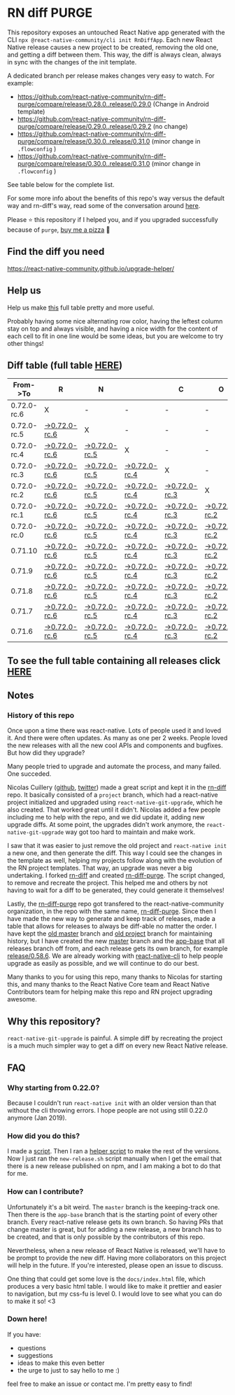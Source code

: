 # RN diff PURGE

This repository exposes an untouched React Native app generated with the CLI
`npx @react-native-community/cli init RnDiffApp`. Each new React Native release causes a new project to be created, removing the old one, and getting a diff between them. This way, the diff is always clean, always in sync with the changes of the init template.

A dedicated branch per release makes changes very easy
to watch. For example:

* https://github.com/react-native-community/rn-diff-purge/compare/release/0.28.0..release/0.29.0
(Change in Android template)
* https://github.com/react-native-community/rn-diff-purge/compare/release/0.29.0..release/0.29.2
(no change)
* https://github.com/react-native-community/rn-diff-purge/compare/release/0.30.0..release/0.31.0
(minor change in `.flowconfig` )
* https://github.com/react-native-community/rn-diff-purge/compare/release/0.30.0..release/0.31.0
(minor change in `.flowconfig` )

See table below for the complete list.

For some more info about the benefits of this repo's way versus the default way and rn-diff's way, read some of the conversation around [here](https://github.com/react-native-community/discussions-and-proposals/issues/68#issuecomment-452227478).

Please :star: this repository if I helped you, and if you upgraded successfully because of `purge`, [buy me a pizza](https://www.buymeacoffee.com/pvinis) :pizza:

## Find the diff you need
https://react-native-community.github.io/upgrade-helper/

## Help us
Help us make [this](https://react-native-community.github.io/rn-diff-purge) full table pretty and more useful.

Probably having some nice alternating row color, having the leftest column stay on top and always visible, and having a nice width for the content of each cell to fit in one line would be some ideas, but you are welcome to try other things!

## Diff table (full table [HERE](https://react-native-community.github.io/rn-diff-purge/))

| From->To    | R                                                                                                                         | N                                                                                                                         |                                                                                                                           | C                                                                                                                         | O                                                                                                                         | R                                                                                                                         | E                                                                                                                     |                                                                                                              | T                                                                                                          | E                                                                                                          | A                                                                                                          | M |
| ----------- | ------------------------------------------------------------------------------------------------------------------------- | ------------------------------------------------------------------------------------------------------------------------- | ------------------------------------------------------------------------------------------------------------------------- | ------------------------------------------------------------------------------------------------------------------------- | ------------------------------------------------------------------------------------------------------------------------- | ------------------------------------------------------------------------------------------------------------------------- | --------------------------------------------------------------------------------------------------------------------- | ------------------------------------------------------------------------------------------------------------ | ---------------------------------------------------------------------------------------------------------- | ---------------------------------------------------------------------------------------------------------- | ---------------------------------------------------------------------------------------------------------- | - |
| 0.72.0-rc.6 | X                                                                                                                         | -                                                                                                                         | -                                                                                                                         | -                                                                                                                         | -                                                                                                                         | -                                                                                                                         | -                                                                                                                     | -                                                                                                            | -                                                                                                          | -                                                                                                          | -                                                                                                          | - |
| 0.72.0-rc.5 | [->0.72.0-rc.6](https://github.com/react-native-community/rn-diff-purge/compare/release/0.72.0-rc.5..release/0.72.0-rc.6) | X                                                                                                                         | -                                                                                                                         | -                                                                                                                         | -                                                                                                                         | -                                                                                                                         | -                                                                                                                     | -                                                                                                            | -                                                                                                          | -                                                                                                          | -                                                                                                          | - |
| 0.72.0-rc.4 | [->0.72.0-rc.6](https://github.com/react-native-community/rn-diff-purge/compare/release/0.72.0-rc.4..release/0.72.0-rc.6) | [->0.72.0-rc.5](https://github.com/react-native-community/rn-diff-purge/compare/release/0.72.0-rc.4..release/0.72.0-rc.5) | X                                                                                                                         | -                                                                                                                         | -                                                                                                                         | -                                                                                                                         | -                                                                                                                     | -                                                                                                            | -                                                                                                          | -                                                                                                          | -                                                                                                          | - |
| 0.72.0-rc.3 | [->0.72.0-rc.6](https://github.com/react-native-community/rn-diff-purge/compare/release/0.72.0-rc.3..release/0.72.0-rc.6) | [->0.72.0-rc.5](https://github.com/react-native-community/rn-diff-purge/compare/release/0.72.0-rc.3..release/0.72.0-rc.5) | [->0.72.0-rc.4](https://github.com/react-native-community/rn-diff-purge/compare/release/0.72.0-rc.3..release/0.72.0-rc.4) | X                                                                                                                         | -                                                                                                                         | -                                                                                                                         | -                                                                                                                     | -                                                                                                            | -                                                                                                          | -                                                                                                          | -                                                                                                          | - |
| 0.72.0-rc.2 | [->0.72.0-rc.6](https://github.com/react-native-community/rn-diff-purge/compare/release/0.72.0-rc.2..release/0.72.0-rc.6) | [->0.72.0-rc.5](https://github.com/react-native-community/rn-diff-purge/compare/release/0.72.0-rc.2..release/0.72.0-rc.5) | [->0.72.0-rc.4](https://github.com/react-native-community/rn-diff-purge/compare/release/0.72.0-rc.2..release/0.72.0-rc.4) | [->0.72.0-rc.3](https://github.com/react-native-community/rn-diff-purge/compare/release/0.72.0-rc.2..release/0.72.0-rc.3) | X                                                                                                                         | -                                                                                                                         | -                                                                                                                     | -                                                                                                            | -                                                                                                          | -                                                                                                          | -                                                                                                          | - |
| 0.72.0-rc.1 | [->0.72.0-rc.6](https://github.com/react-native-community/rn-diff-purge/compare/release/0.72.0-rc.1..release/0.72.0-rc.6) | [->0.72.0-rc.5](https://github.com/react-native-community/rn-diff-purge/compare/release/0.72.0-rc.1..release/0.72.0-rc.5) | [->0.72.0-rc.4](https://github.com/react-native-community/rn-diff-purge/compare/release/0.72.0-rc.1..release/0.72.0-rc.4) | [->0.72.0-rc.3](https://github.com/react-native-community/rn-diff-purge/compare/release/0.72.0-rc.1..release/0.72.0-rc.3) | [->0.72.0-rc.2](https://github.com/react-native-community/rn-diff-purge/compare/release/0.72.0-rc.1..release/0.72.0-rc.2) | X                                                                                                                         | -                                                                                                                     | -                                                                                                            | -                                                                                                          | -                                                                                                          | -                                                                                                          | - |
| 0.72.0-rc.0 | [->0.72.0-rc.6](https://github.com/react-native-community/rn-diff-purge/compare/release/0.72.0-rc.0..release/0.72.0-rc.6) | [->0.72.0-rc.5](https://github.com/react-native-community/rn-diff-purge/compare/release/0.72.0-rc.0..release/0.72.0-rc.5) | [->0.72.0-rc.4](https://github.com/react-native-community/rn-diff-purge/compare/release/0.72.0-rc.0..release/0.72.0-rc.4) | [->0.72.0-rc.3](https://github.com/react-native-community/rn-diff-purge/compare/release/0.72.0-rc.0..release/0.72.0-rc.3) | [->0.72.0-rc.2](https://github.com/react-native-community/rn-diff-purge/compare/release/0.72.0-rc.0..release/0.72.0-rc.2) | [->0.72.0-rc.1](https://github.com/react-native-community/rn-diff-purge/compare/release/0.72.0-rc.0..release/0.72.0-rc.1) | X                                                                                                                     | -                                                                                                            | -                                                                                                          | -                                                                                                          | -                                                                                                          | - |
| 0.71.10     | [->0.72.0-rc.6](https://github.com/react-native-community/rn-diff-purge/compare/release/0.71.10..release/0.72.0-rc.6)     | [->0.72.0-rc.5](https://github.com/react-native-community/rn-diff-purge/compare/release/0.71.10..release/0.72.0-rc.5)     | [->0.72.0-rc.4](https://github.com/react-native-community/rn-diff-purge/compare/release/0.71.10..release/0.72.0-rc.4)     | [->0.72.0-rc.3](https://github.com/react-native-community/rn-diff-purge/compare/release/0.71.10..release/0.72.0-rc.3)     | [->0.72.0-rc.2](https://github.com/react-native-community/rn-diff-purge/compare/release/0.71.10..release/0.72.0-rc.2)     | [->0.72.0-rc.1](https://github.com/react-native-community/rn-diff-purge/compare/release/0.71.10..release/0.72.0-rc.1)     | [->0.72.0-rc.0](https://github.com/react-native-community/rn-diff-purge/compare/release/0.71.10..release/0.72.0-rc.0) | X                                                                                                            | -                                                                                                          | -                                                                                                          | -                                                                                                          | - |
| 0.71.9      | [->0.72.0-rc.6](https://github.com/react-native-community/rn-diff-purge/compare/release/0.71.9..release/0.72.0-rc.6)      | [->0.72.0-rc.5](https://github.com/react-native-community/rn-diff-purge/compare/release/0.71.9..release/0.72.0-rc.5)      | [->0.72.0-rc.4](https://github.com/react-native-community/rn-diff-purge/compare/release/0.71.9..release/0.72.0-rc.4)      | [->0.72.0-rc.3](https://github.com/react-native-community/rn-diff-purge/compare/release/0.71.9..release/0.72.0-rc.3)      | [->0.72.0-rc.2](https://github.com/react-native-community/rn-diff-purge/compare/release/0.71.9..release/0.72.0-rc.2)      | [->0.72.0-rc.1](https://github.com/react-native-community/rn-diff-purge/compare/release/0.71.9..release/0.72.0-rc.1)      | [->0.72.0-rc.0](https://github.com/react-native-community/rn-diff-purge/compare/release/0.71.9..release/0.72.0-rc.0)  | [->0.71.10](https://github.com/react-native-community/rn-diff-purge/compare/release/0.71.9..release/0.71.10) | X                                                                                                          | -                                                                                                          | -                                                                                                          | - |
| 0.71.8      | [->0.72.0-rc.6](https://github.com/react-native-community/rn-diff-purge/compare/release/0.71.8..release/0.72.0-rc.6)      | [->0.72.0-rc.5](https://github.com/react-native-community/rn-diff-purge/compare/release/0.71.8..release/0.72.0-rc.5)      | [->0.72.0-rc.4](https://github.com/react-native-community/rn-diff-purge/compare/release/0.71.8..release/0.72.0-rc.4)      | [->0.72.0-rc.3](https://github.com/react-native-community/rn-diff-purge/compare/release/0.71.8..release/0.72.0-rc.3)      | [->0.72.0-rc.2](https://github.com/react-native-community/rn-diff-purge/compare/release/0.71.8..release/0.72.0-rc.2)      | [->0.72.0-rc.1](https://github.com/react-native-community/rn-diff-purge/compare/release/0.71.8..release/0.72.0-rc.1)      | [->0.72.0-rc.0](https://github.com/react-native-community/rn-diff-purge/compare/release/0.71.8..release/0.72.0-rc.0)  | [->0.71.10](https://github.com/react-native-community/rn-diff-purge/compare/release/0.71.8..release/0.71.10) | [->0.71.9](https://github.com/react-native-community/rn-diff-purge/compare/release/0.71.8..release/0.71.9) | X                                                                                                          | -                                                                                                          | - |
| 0.71.7      | [->0.72.0-rc.6](https://github.com/react-native-community/rn-diff-purge/compare/release/0.71.7..release/0.72.0-rc.6)      | [->0.72.0-rc.5](https://github.com/react-native-community/rn-diff-purge/compare/release/0.71.7..release/0.72.0-rc.5)      | [->0.72.0-rc.4](https://github.com/react-native-community/rn-diff-purge/compare/release/0.71.7..release/0.72.0-rc.4)      | [->0.72.0-rc.3](https://github.com/react-native-community/rn-diff-purge/compare/release/0.71.7..release/0.72.0-rc.3)      | [->0.72.0-rc.2](https://github.com/react-native-community/rn-diff-purge/compare/release/0.71.7..release/0.72.0-rc.2)      | [->0.72.0-rc.1](https://github.com/react-native-community/rn-diff-purge/compare/release/0.71.7..release/0.72.0-rc.1)      | [->0.72.0-rc.0](https://github.com/react-native-community/rn-diff-purge/compare/release/0.71.7..release/0.72.0-rc.0)  | [->0.71.10](https://github.com/react-native-community/rn-diff-purge/compare/release/0.71.7..release/0.71.10) | [->0.71.9](https://github.com/react-native-community/rn-diff-purge/compare/release/0.71.7..release/0.71.9) | [->0.71.8](https://github.com/react-native-community/rn-diff-purge/compare/release/0.71.7..release/0.71.8) | X                                                                                                          | - |
| 0.71.6      | [->0.72.0-rc.6](https://github.com/react-native-community/rn-diff-purge/compare/release/0.71.6..release/0.72.0-rc.6)      | [->0.72.0-rc.5](https://github.com/react-native-community/rn-diff-purge/compare/release/0.71.6..release/0.72.0-rc.5)      | [->0.72.0-rc.4](https://github.com/react-native-community/rn-diff-purge/compare/release/0.71.6..release/0.72.0-rc.4)      | [->0.72.0-rc.3](https://github.com/react-native-community/rn-diff-purge/compare/release/0.71.6..release/0.72.0-rc.3)      | [->0.72.0-rc.2](https://github.com/react-native-community/rn-diff-purge/compare/release/0.71.6..release/0.72.0-rc.2)      | [->0.72.0-rc.1](https://github.com/react-native-community/rn-diff-purge/compare/release/0.71.6..release/0.72.0-rc.1)      | [->0.72.0-rc.0](https://github.com/react-native-community/rn-diff-purge/compare/release/0.71.6..release/0.72.0-rc.0)  | [->0.71.10](https://github.com/react-native-community/rn-diff-purge/compare/release/0.71.6..release/0.71.10) | [->0.71.9](https://github.com/react-native-community/rn-diff-purge/compare/release/0.71.6..release/0.71.9) | [->0.71.8](https://github.com/react-native-community/rn-diff-purge/compare/release/0.71.6..release/0.71.8) | [->0.71.7](https://github.com/react-native-community/rn-diff-purge/compare/release/0.71.6..release/0.71.7) | X |

## To see the full table containing all releases click [HERE](https://react-native-community.github.io/rn-diff-purge/)

## Notes

### History of this repo

Once upon a time there was react-native. Lots of people used it and loved it. And there were often updates. As many as one per 2 weeks. People loved the new releases with all the new cool APIs and components and bugfixes. But how did they upgrade?

Many people tried to upgrade and automate the process, and many failed. One succeded.

Nicolas Cuillery ([github](https://github.com/ncuillery), [twitter](https://twitter.com/ncuillery)) made a great script and kept it in the [rn-diff](https://github.com/ncuillery/rn-diff) repo. It basically consisted of a `project` branch, which had a react-native project initialized and upgraded using `react-native-git-upgrade`, which he also created. That worked great until it didn't. Nicolas added a few people including me to help with the repo, and we did update it, adding new upgrade diffs. At some point, the upgrades didn't work anymore, the `react-native-git-upgrade` way got too hard to maintain and make work.

I saw that it was easier to just remove the old project and `react-native init` a new one, and then generate the diff. This way I could see the changes in the template as well, helping my projects follow along with the evolution of the RN project templates. That way, an upgrade was never a big undertaking. I forked [rn-diff](https://github.com/ncuillery/rn-diff) and created [rn-diff-purge](https://github.com/react-native-community/rn-diff-purge). The script changed, to remove and recreate the project. This helped me and others by not having to wait for a diff to be generated, they could generate it themselves!

Lastly, the [rn-diff-purge](https://github.com/react-native-community/rn-diff-purge) repo got transfered to the react-native-community organization, in the repo with the same name, [rn-diff-purge](https://github.com/react-native-community/rn-diff-purge). Since then I have made the new way to generate and keep track of releases, made a table that allows for releases to always be diff-able no matter the order. I have kept the [old master](https://github.com/react-native-community/rn-diff-purge/tree/old/master) branch and [old project](https://github.com/react-native-community/rn-diff-purge/tree/old/project) branch for maintaining history, but I have created the new [master](https://github.com/react-native-community/rn-diff-purge/tree/master) branch and the [app-base](https://github.com/react-native-community/rn-diff-purge/tree/app-base) that all releases branch off from, and each release gets its own branch, for example [release/0.58.6](https://github.com/react-native-community/rn-diff-purge/tree/release/0.58.6). We are already working with [react-native-cli](https://github.com/react-native-community/react-native-cli) to help people upgrade as easily as possible, and we will continue to do our best.

Many thanks to you for using this repo, many thanks to Nicolas for starting this, and many thanks to the React Native Core team and React Native Contributors team for helping make this repo and RN project upgrading awesome.

## Why this repository?
`react-native-git-upgrade` is painful. A simple diff by recreating the project is a much much simpler way to get a diff on every new React Native release.

## FAQ

### Why starting from 0.22.0?

Because I couldn't run `react-native init` with an older version than that without the cli throwing errors. I hope people are not using still 0.22.0 anymore (Jan 2019).

### How did you do this?

I made a [script](https://github.com/react-native-community/rn-diff-purge/blob/master/new-release.sh). Then I ran a [helper script](https://github.com/react-native-community/rn-diff-purge/blob/master/new-release.sh) to make the rest of the versions.
Now I just ran the `new-release.sh` script manually when I get the email that there is a new release published on npm, and I am making a bot to do that for me.

### How can I contribute?

Unfortunately it's a bit weird. The `master` branch is the keeping-track one. Then there is the `app-base` branch that is the starting point of every other branch. Every react-native release gets its own branch. So having PRs that change master is great, but for adding a new release, a new branch has to be created, and that is only possible by the contributors of this repo.

Nevertheless, when a new release of React Native is released, we'll have to be prompt to provide
the new diff. Having more collaborators on this project will help in the future. If you're interested, please open an issue to discuss.

One thing that could get some love is the `docs/index.html` file, which produces a very basic html table. I would like to make it prettier and easier to navigation, but my css-fu is level 0. I would love to see what you can do to make it so! <3

### Down here!

If you have:
- questions
- suggestions
- ideas to make this even better
- the urge to just to say hello to me :)

feel free to make an issue or contact me. I'm pretty easy to find!
